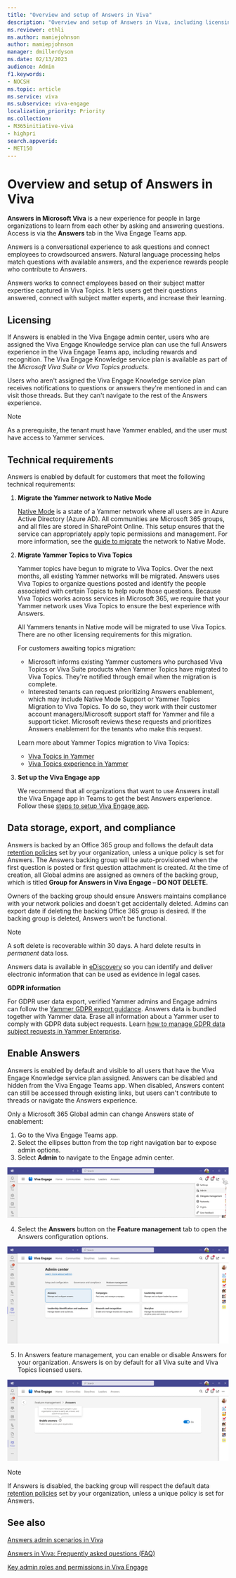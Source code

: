 ```yaml
---
title: "Overview and setup of Answers in Viva"
description: "Overview and setup of Answers in Viva, including licensing, technical requirements, and data management."
ms.reviewer: ethli
ms.author: mamiejohnson
author: mamiepjohnson
manager: dmillerdyson
ms.date: 02/13/2023
audience: Admin
f1.keywords:
- NOCSH
ms.topic: article
ms.service: viva
ms.subservice: viva-engage
localization_priority: Priority
ms.collection:  
- M365initiative-viva
- highpri
search.appverid:
- MET150
---
```


# Overview and setup of Answers in Viva

**Answers in Microsoft Viva** is a new experience for people in large organizations to learn from each other by asking and answering questions. Access is via the **Answers** tab in the Viva Engage Teams app.

Answers is a conversational experience to ask questions and connect employees to crowdsourced answers. Natural language processing helps match questions with available answers, and the experience rewards people who contribute to Answers.

Answers works to connect employees based on their subject matter expertise captured in Viva Topics. It lets users get their questions answered, connect with subject matter experts, and increase their learning.

## Licensing
If Answers is enabled in the Viva Engage admin center, users who are assigned the Viva Engage Knowledge service plan can use the full Answers experience in the Viva Engage Teams app, including rewards and recognition. The Viva Engage Knowledge service plan is available as part of the *Microsoft Viva Suite or Viva Topics products.*

Users who aren't assigned the Viva Engage Knowledge service plan receives notifications to questions or answers they're mentioned in and can visit those threads. But they can't navigate to the rest of the Answers experience.

> [!NOTE]
> As a prerequisite, the tenant must have Yammer enabled, and the user must have access to Yammer services.

## Technical requirements

Answers is enabled by default for customers that meet the following technical requirements:

1) **Migrate the Yammer network to Native Mode**

    [Native Mode](/yammer/configure-your-yammer-network/overview-native-mode) is a state of a Yammer network where all users are in Azure Active Directory (Azure AD). All communities are Microsoft 365 groups, and all files are stored in SharePoint Online. This setup ensures that the service can appropriately apply topic permissions and management. For more information, see the [guide to migrate](/yammer/configure-your-yammer-network/native-mode-step-by-step-guide) the network to Native Mode.

2) **Migrate Yammer Topics to Viva Topics**

    Yammer topics have begun to migrate to Viva Topics. Over the next months, all existing Yammer networks will be migrated. Answers uses Viva Topics to organize questions posted and identify the people associated with certain Topics to help route those questions. Because Viva Topics works across services in Microsoft 365, we require that your Yammer network uses Viva Topics to ensure the best experience with Answers.

    All Yammers tenants in Native mode will be migrated to use Viva Topics. There are no other licensing requirements for this migration.

    For customers awaiting topics migration:  
    - Microsoft informs existing Yammer customers who purchased Viva Topics or Viva Suite products when Yammer Topics have migrated to Viva Topics. They're notified through email when the migration is complete.
    - Interested tenants can request prioritizing Answers enablement, which may include Native Mode Support or Yammer Topics Migration to Viva Topics. To do so, they  work with their customer account managers/Microsoft support staff for Yammer and file a support ticket. Microsoft reviews these requests and prioritizes Answers enablement for the tenants who make this request.

    Learn more about Yammer Topics migration to Viva Topics:
    - [Viva Topics in Yammer](/viva/topics/topic-experiences-yammer)
    - [Viva Topics experience in Yammer](https://support.microsoft.com/topic/viva-topics-experience-in-yammer-8e85bc0d-086e-49a2-974b-39f60129257d)

3. **Set up the Viva Engage app**

    We recommend that all organizations that want to use Answers install the Viva Engage app in Teams to get the best Answers experience. Follow these [steps to setup Viva Engage app](/viva/engage/setup).

## Data storage, export, and compliance

Answers is backed by an Office 365 group and follows the default data [retention policies](/microsoft-365/compliance/retention-policies-yammer) set by your organization, unless a unique policy is set for Answers. The Answers backing group will be auto-provisioned when the first question is posted or first question attachment is created. At the time of creation, all Global admins are assigned as owners of the backing group, which is titled **Group for Answers in Viva Engage – DO NOT DELETE.**

Owners of the backing group should ensure Answers maintains compliance with your network policies and doesn't get accidentally deleted. Admins can export date if deleting the backing Office 365 group is desired. If the backing group is deleted, Answers won't be functional.

>[!NOTE]
> A soft delete is recoverable within 30 days. A hard delete results in *permanent* data loss.

Answers data is available in [eDiscovery](/yammer/manage-security-and-compliance/overview-of-ediscovery) so you can identify and deliver electronic information that can be used as evidence in legal cases.

**GDPR information**

For GDPR user data export, verified Yammer admins and Engage admins can follow the [Yammer GDPR export guidance](/yammer/manage-security-and-compliance/export-yammer-enterprise-data). Answers data is bundled together with Yammer data. Erase all information about a Yammer user to comply with GDPR data subject requests. Learn [how to manage GDPR data subject requests in Yammer Enterprise](/yammer/manage-security-and-compliance/gdpr-requests-in-yammer-enterprise).

## Enable Answers  

Answers is enabled by default and visible to all users that have the Viva Engage Knowledge service plan assigned. Answers can be disabled and hidden from the Viva Engage Teams app. When disabled, Answers content can still be accessed through existing links, but users  can't contribute to threads or navigate the Answers experience.  

Only a Microsoft 365 Global admin can change Answers state of enablement:

1. Go to the Viva Engage Teams app.  
2. Select the ellipses button from the top right navigation bar to expose admin options.  
3. Select **Admin** to navigate to the Engage admin center.

[![Screenshot of the admin entrypoint into the Engage admin center.](/viva/media/engage/admin/admin-entrypoint.png)](/viva/media/engage/admin/admin-entrypoint.png#lightbox)

4. Select the **Answers** button on the **Feature management** tab to open the Answers configuration options.

[![Screenshot of the admin entrypoint into Answers feature management in the Engage admin center.](/viva/media/engage/admin/answers-eac.png)](/viva/media/engage/admin/answers-eac.png#lightbox)

5. In Answers feature management, you can enable or disable Answers for your organization. Answers is on by default for all Viva suite and Viva Topics licensed users.  

[![Screenshot of the Answers enablement toggle in the Engage admin center.](/viva/media/engage/admin/enable-answers.png)](/viva/media/engage/admin/enable-answers.png#lightbox)

>[!NOTE]
> If Answers is disabled, the backing group will respect the default data [retention policies](/microsoft-365/compliance/retention-policies-yammer) set by your organization, unless a unique policy is set for Answers.

## See also

[Answers admin scenarios in Viva](/viva/engage/eac-answers-admin-scenarios)

[Answers in Viva: Frequently asked questions (FAQ)](/viva/engage/eac-answers-faq)

[Key admin roles and permissions in Viva Engage](/viva/engage/eac-key-admin-roles-permissions)
